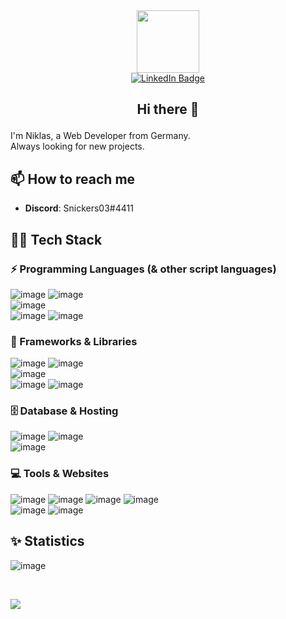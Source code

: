 <div id="header" align="center">
  <img src="https://media.giphy.com/media/M9gbBd9nbDrOTu1Mqx/giphy.gif" width="100"/><br/ >
  <a href="https://www.linkedin.com/in/niklas-bialk/">
    <img src="https://img.shields.io/badge/LinkedIn-blue?style=for-the-badge&logo=linkedin&logoColor=white" alt="LinkedIn Badge"/>
  </a>
  <h2>Hi there 👋</p>
</div>

I'm Niklas, a Web Developer from Germany. <br />
Always looking for new projects.

## 📫 How to reach me
- **Discord**: Snickers03#4411

## 👨‍💻 Tech Stack
### ⚡ Programming Languages (& other script languages)
![image](https://img.shields.io/badge/JavaScript-323330?style=for-the-badge&logo=javascript&logoColor=F7DF1E) ![image](https://img.shields.io/badge/TypeScript-007ACC?style=for-the-badge&logo=typescript&logoColor=white) <br />
![image](https://img.shields.io/badge/Python-FFD43B?style=for-the-badge&logo=python&logoColor=blue) <br />
![image](https://img.shields.io/badge/HTML5-E34F26?style=for-the-badge&logo=html5&logoColor=white) ![image](https://img.shields.io/badge/CSS3-1572B6?style=for-the-badge&logo=css3&logoColor=white)

### 🧰 Frameworks & Libraries
![image](https://img.shields.io/badge/React-20232A?style=for-the-badge&logo=react&logoColor=61DAFB) ![image](https://img.shields.io/badge/next.js-000000?style=for-the-badge&logo=nextdotjs&logoColor=white) <br />
![image](https://img.shields.io/badge/Tailwind_CSS-38B2AC?style=for-the-badge&logo=tailwind-css&logoColor=white) <br />
![image](https://img.shields.io/badge/Node.js-339933?style=for-the-badge&logo=nodedotjs&logoColor=white) ![image](https://img.shields.io/badge/Express.js-000000?style=for-the-badge&logo=express&logoColor=white)

### 🗄️ Database & Hosting
![image](https://img.shields.io/badge/MongoDB-4EA94B?style=for-the-badge&logo=mongodb&logoColor=white) ![image](https://img.shields.io/badge/firebase-ffca28?style=for-the-badge&logo=firebase&logoColor=black) <br />
![image](https://img.shields.io/badge/Netlify-00C7B7?style=for-the-badge&logo=netlify&logoColor=white)

### 💻 Tools & Websites
![image](	https://img.shields.io/badge/Visual_Studio_Code-0078D4?style=for-the-badge&logo=visual%20studio%20code&logoColor=white) ![image](https://img.shields.io/badge/Discord-5865F2?style=for-the-badge&logo=discord&logoColor=white) ![image](https://img.shields.io/badge/Postman-FF6C37?style=for-the-badge&logo=Postman&logoColor=white) ![image](https://img.shields.io/badge/Notion-000000?style=for-the-badge&logo=notion&logoColor=white) <br />
![image](https://img.shields.io/badge/Figma-F24E1E?style=for-the-badge&logo=figma&logoColor=white) ![image](https://img.shields.io/badge/Trello-0052CC?style=for-the-badge&logo=trello&logoColor=white)
<br />

## ✨ Statistics
![image](https://github-readme-streak-stats.herokuapp.com/?user=Snickers03)

<br />

![](https://komarev.com/ghpvc/?username=Snickers03)

